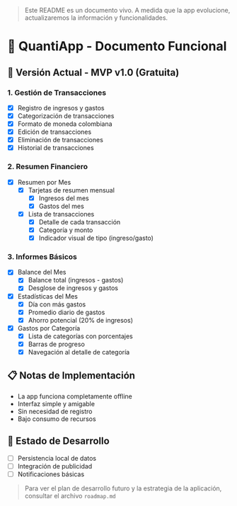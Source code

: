 > Este README es un documento vivo. A medida que la app evolucione, actualizaremos la información y funcionalidades.

# 🐜 QuantiApp - Documento Funcional

## 📱 Versión Actual - MVP v1.0 (Gratuita)

### 1. Gestión de Transacciones
- [x] Registro de ingresos y gastos
- [x] Categorización de transacciones
- [x] Formato de moneda colombiana
- [x] Edición de transacciones
- [x] Eliminación de transacciones
- [x] Historial de transacciones

### 2. Resumen Financiero
- [x] Resumen por Mes
  - [x] Tarjetas de resumen mensual
    - [x] Ingresos del mes
    - [x] Gastos del mes
  - [x] Lista de transacciones
    - [x] Detalle de cada transacción
    - [x] Categoría y monto
    - [x] Indicador visual de tipo (ingreso/gasto)

### 3. Informes Básicos
- [x] Balance del Mes
  - [x] Balance total (ingresos - gastos)
  - [x] Desglose de ingresos y gastos
- [x] Estadísticas del Mes
  - [x] Día con más gastos
  - [x] Promedio diario de gastos
  - [x] Ahorro potencial (20% de ingresos)
- [x] Gastos por Categoría
  - [x] Lista de categorías con porcentajes
  - [x] Barras de progreso
  - [x] Navegación al detalle de categoría

## 📋 Notas de Implementación
- La app funciona completamente offline
- Interfaz simple y amigable
- Sin necesidad de registro
- Bajo consumo de recursos

## 🔄 Estado de Desarrollo
- [ ] Persistencia local de datos
- [ ] Integración de publicidad
- [ ] Notificaciones básicas

> Para ver el plan de desarrollo futuro y la estrategia de la aplicación, consultar el archivo `roadmap.md`

